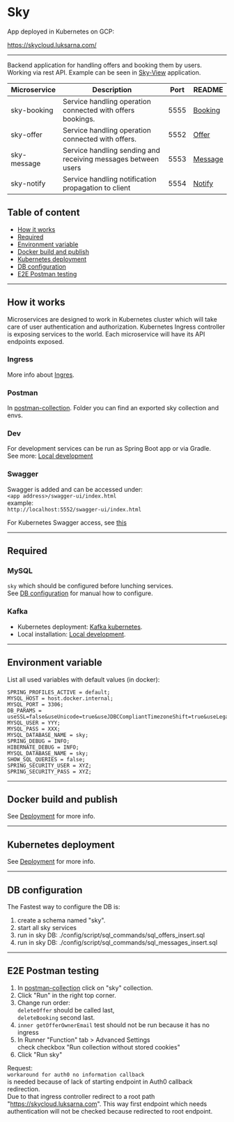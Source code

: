 # Sky

App deployed in Kubernetes on GCP:

https://skycloud.luksarna.com/

---------------------------------


Backend application for handling offers and booking them by users.  
Working via rest API. Example can be seen in [Sky-View](https://github.com/Lukk17/sky-view) application.

| Microservice | Description                                                   | Port | README                             |
|--------------|---------------------------------------------------------------|------|------------------------------------|
| sky-booking  | Service handling operation connected with offers bookings.    | 5555 | [Booking](./sky-booking/README.md) |
| sky-offer    | Service handling operation connected with offers.             | 5552 | [Offer](./sky-offer/README.md)     |
| sky-message  | Service handling sending and receiving messages between users | 5553 | [Message](./sky-message/README.md) |
| sky-notify   | Service handling notification propagation to client           | 5554 | [Notify](./sky-notify/README.md)   |

## Table of content

- [How it works](#how-it-works)
- [Required](#required)
- [Environment variable](#environment-variable)
- [Docker build and publish](#docker-build-and-publish)
- [Kubernetes deployment](#kubernetes-deployment)
- [DB configuration](#db-configuration)
- [E2E Postman testing](#e2e-postman-testing)

---------------------------------

## How it works

Microservices are designed to work in Kubernetes cluster which will take care of user authentication and
authorization. Kubernetes Ingress controller is exposing services to the world.
Each microservice will have its API endpoints exposed.  

### Ingress
More info about [Ingres](./config/k8s/vanilla/api-gateway/ingress/ingress_README.md).

### Postman
In [postman-collection](./config/postman-collection). 
Folder you can find an exported sky collection and envs.

### Dev
For development services can be run as Spring Boot app or via Gradle.  
See more:
[Local development](./config/local-dev/local_README.md)

### Swagger
Swagger is added and can be accessed under:  
`<app address>/swagger-ui/index.html`  
example:  
`http://localhost:5552/swagger-ui/index.html`

For Kubernetes Swagger access, see [this](./config/k8s/k8s_README.md#swagger-access)

---------------------------------

## Required

### MySQL

`sky` which should be configured before lunching services.  
See [DB configuration](#DB-configuration) for manual how to configure.

### Kafka

* Kubernetes deployment: [Kafka kubernetes](./config/k8s/vanilla/kafka/kafka_README.md).  
* Local installation: [Local development](./config/local-dev/local_README.md).

---------------------------------

## Environment variable

List all used variables with default values (in docker):

```
SPRING_PROFILES_ACTIVE = default;
MYSQL_HOST = host.docker.internal;
MYSQL_PORT = 3306;
DB_PARAMS = useSSL=false&useUnicode=true&useJDBCCompliantTimezoneShift=true&useLegacyDatetimeCode=false&serverTimezone=Europe/Warsaw;
MYSQL_USER = YYY;
MYSQL_PASS = XXX;
MYSQL_DATABASE_NAME = sky;
SPRING_DEBUG = INFO;
HIBERNATE_DEBUG = INFO;
MYSQL_DATABASE_NAME = sky;
SHOW_SQL_QUERIES = false;
SPRING_SECURITY_USER = XYZ;
SPRING_SECURITY_PASS = XYZ;
```

---------------------------------

## Docker build and publish

See [Deployment](./config/k8s/_deployment-scripts/deployment_README.md) for more info.


---------------------------------

## Kubernetes deployment

See  [Deployment](./config/k8s/k8s_README.md) for more info.

---------------------------------

## DB configuration

The Fastest way to configure the DB is:

1. create a schema named "sky".
2. start all sky services
3. run in sky DB: ./config/script/sql_commands/sql_offers_insert.sql
4. run in sky DB: ./config/script/sql_commands/sql_messages_insert.sql

---------------------------------

## E2E Postman testing
1. In [postman-collection](./config/postman-collection) click on "sky" collection.
2. Click "Run" in the right top corner.
3. Change run order:  
   `deleteOffer` should be called last,  
   `deleteBooking` second last.
4. `inner getOfferOwnerEmail` test should not be run because it has no ingress
5. In Runner "Function" tab > Advanced Settings  
   check checkbox "Run collection without stored cookies"
6. Click "Run sky"

Request:  
`workaround for auth0 no information callback`  
is needed because of lack of starting endpoint in Auth0 callback redirection.  
Due to that ingress controller redirect to a root path "https://skycloud.luksarna.com".
This way first endpoint which needs authentication will not be checked because redirected to root endpoint.

